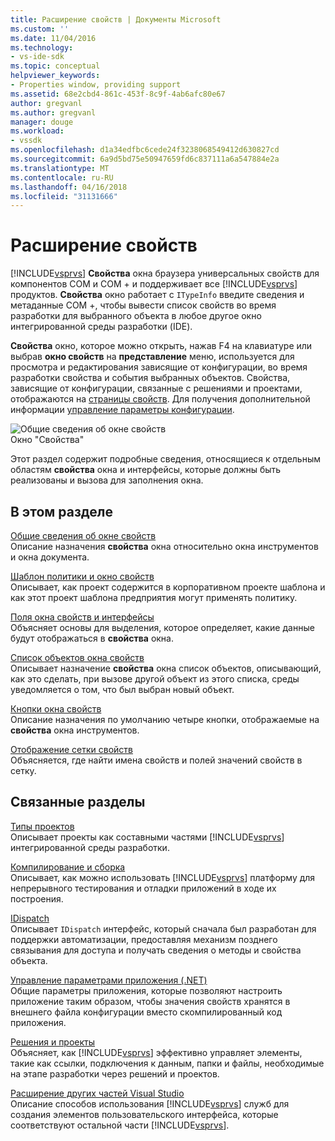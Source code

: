 ```yaml
---
title: Расширение свойств | Документы Microsoft
ms.custom: ''
ms.date: 11/04/2016
ms.technology:
- vs-ide-sdk
ms.topic: conceptual
helpviewer_keywords:
- Properties window, providing support
ms.assetid: 68e2cbd4-861c-453f-8c9f-4ab6afc80e67
author: gregvanl
ms.author: gregvanl
manager: douge
ms.workload:
- vssdk
ms.openlocfilehash: d1a34edfbc6cede24f3238068549412d630827cd
ms.sourcegitcommit: 6a9d5bd75e50947659fd6c837111a6a547884e2a
ms.translationtype: MT
ms.contentlocale: ru-RU
ms.lasthandoff: 04/16/2018
ms.locfileid: "31131666"
---
```

# <a name="extending-properties"></a>Расширение свойств
[!INCLUDE[vsprvs](../../code-quality/includes/vsprvs_md.md)] **Свойства** окна браузера универсальных свойств для компонентов COM и COM + и поддерживает все [!INCLUDE[vsprvs](../../code-quality/includes/vsprvs_md.md)] продуктов. **Свойства** окно работает с `ITypeInfo` введите сведения и метаданные COM +, чтобы вывести список свойств во время разработки для выбранного объекта в любое другое окно интегрированной среды разработки (IDE).  
  
 **Свойства** окно, которое можно открыть, нажав F4 на клавиатуре или выбрав **окно свойств** на **представление** меню, используется для просмотра и редактирования зависящие от конфигурации, во время разработки свойства и события выбранных объектов. Свойства, зависящие от конфигурации, связанные с решениями и проектами, отображаются на [страницы свойств](../../extensibility/internals/property-pages.md). Для получения дополнительной информации [управление параметры конфигурации](../../extensibility/internals/managing-configuration-options.md).  
  
 ![Общие сведения об окне свойств](../../extensibility/internals/media/vspropertieswindow.png "vsPropertiesWindow")  
Окно \"Свойства\"  
  
 Этот раздел содержит подробные сведения, относящиеся к отдельным областям **свойства** окна и интерфейсы, которые должны быть реализованы и вызова для заполнения окна.  
  
## <a name="in-this-section"></a>В этом разделе  
 [Общие сведения об окне свойств](../../extensibility/internals/properties-window-overview.md)  
 Описание назначения **свойства** окна относительно окна инструментов и окна документа.  
  
 [Шаблон политики и окно свойств](../../extensibility/internals/template-policy-and-the-properties-window.md)  
 Описывает, как проект содержится в корпоративном проекте шаблона и как этот проект шаблона предприятия могут применять политику.  
  
 [Поля окна свойств и интерфейсы](../../extensibility/internals/properties-window-fields-and-interfaces.md)  
 Объясняет основы для выделения, которое определяет, какие данные будут отображаться в **свойства** окна.  
  
 [Список объектов окна свойств](../../extensibility/internals/properties-window-object-list.md)  
 Описывает назначение **свойства** окна список объектов, описывающий, как это сделать, при вызове другой объект из этого списка, среды уведомляется о том, что был выбран новый объект.  
  
 [Кнопки окна свойств](../../extensibility/internals/properties-window-buttons.md)  
 Описание назначения по умолчанию четыре кнопки, отображаемые на **свойства** окна инструментов.  
  
 [Отображение сетки свойств](../../extensibility/internals/properties-display-grid.md)  
 Объясняется, где найти имена свойств и полей значений свойств в сетку.  
  
## <a name="related-sections"></a>Связанные разделы  
 [Типы проектов](../../extensibility/internals/project-types.md)  
 Описывает проекты как составными частями [!INCLUDE[vsprvs](../../code-quality/includes/vsprvs_md.md)] интегрированной среды разработки.  
  
 [Компилирование и сборка](../../ide/compiling-and-building-in-visual-studio.md)  
 Описывает, как можно использовать [!INCLUDE[vsprvs](../../code-quality/includes/vsprvs_md.md)] платформу для непрерывного тестирования и отладки приложений в ходе их построения.  
  
 [IDispatch](https://msdn.microsoft.com/library/windows/desktop/ms221608.aspx)  
 Описывает `IDispatch` интерфейс, который сначала был разработан для поддержки автоматизации, предоставляя механизм позднего связывания для доступа и получать сведения о методы и свойства объекта.  
  
 [Управление параметрами приложения (.NET)](../../ide/managing-application-settings-dotnet.md)  
 Общие параметры приложения, которые позволяют настроить приложение таким образом, чтобы значения свойств хранятся в внешнего файла конфигурации вместо скомпилированный код приложения.  
  
 [Решения и проекты](../../ide/solutions-and-projects-in-visual-studio.md)  
 Объясняет, как [!INCLUDE[vsprvs](../../code-quality/includes/vsprvs_md.md)] эффективно управляет элементы, такие как ссылки, подключения к данным, папки и файлы, необходимые на этапе разработки через решений и проектов.  
  
 [Расширение других частей Visual Studio](../../extensibility/extending-other-parts-of-visual-studio.md)  
 Описание способов использования [!INCLUDE[vsprvs](../../code-quality/includes/vsprvs_md.md)] служб для создания элементов пользовательского интерфейса, которые соответствуют остальной части [!INCLUDE[vsprvs](../../code-quality/includes/vsprvs_md.md)].